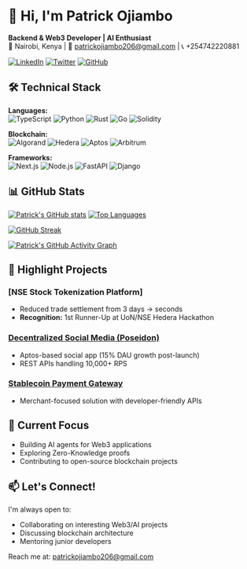 # 👋 Hi, I'm Patrick Ojiambo

**Backend & Web3 Developer | AI Enthusiast**  
📍 Nairobi, Kenya | 📧 patrickojiambo206@gmail.com | 📞 +254742220881  

[![LinkedIn](https://img.shields.io/badge/LinkedIn-0A66C2?style=flat&logo=linkedin&logoColor=white)](https://www.linkedin.com/in/patrick-ojiambo-bb9272221/)
[![Twitter](https://img.shields.io/badge/Twitter-1DA1F2?style=flat&logo=x&logoColor=white)](https://x.com/Patrick50083212)
[![GitHub](https://img.shields.io/github/followers/PatrickOjiambo?label=Follow&style=social)](https://github.com/PatrickOjiambo)

## 🛠 Technical Stack

**Languages:**  
![TypeScript](https://img.shields.io/badge/-TypeScript-3178C6?style=flat&logo=typescript&logoColor=white)
![Python](https://img.shields.io/badge/-Python-3776AB?style=flat&logo=python&logoColor=white)
![Rust](https://img.shields.io/badge/-Rust-000000?style=flat&logo=rust&logoColor=white)
![Go](https://img.shields.io/badge/-Go-00ADD8?style=flat&logo=go&logoColor=white)
![Solidity](https://img.shields.io/badge/-Solidity-363636?style=flat&logo=solidity&logoColor=white)

**Blockchain:**  
![Algorand](https://img.shields.io/badge/-Algorand-000000?style=flat&logo=algorand&logoColor=white)
![Hedera](https://img.shields.io/badge/-Hedera-000000?style=flat&logo=hedera&logoColor=white)
![Aptos](https://img.shields.io/badge/-Aptos-000000?style=flat&logo=aptos&logoColor=white)
![Arbitrum](https://img.shields.io/badge/-Arbitrum-28A0EF?style=flat&logo=arbitrum&logoColor=white)

**Frameworks:**  
![Next.js](https://img.shields.io/badge/-Next.js-000000?style=flat&logo=next.js&logoColor=white)
![Node.js](https://img.shields.io/badge/-Node.js-339933?style=flat&logo=node.js&logoColor=white)
![FastAPI](https://img.shields.io/badge/-FastAPI-009688?style=flat&logo=fastapi&logoColor=white)
![Django](https://img.shields.io/badge/-Django-092E20?style=flat&logo=django&logoColor=white)
## 📊 GitHub Stats

<!-- GitHub Stats Cards -->
[![Patrick's GitHub stats](https://github-readme-stats.vercel.app/api?username=PatrickOjiambo&show_icons=true&theme=radical&hide_border=true&count_private=true)](https://github.com/PatrickOjiambo)
[![Top Languages](https://github-readme-stats.vercel.app/api/top-langs/?username=PatrickOjiambo&layout=compact&theme=radical&hide_border=true&langs_count=6)](https://github.com/PatrickOjiambo)

<!-- Streak Stats -->
[![GitHub Streak](https://streak-stats.demolab.com?user=PatrickOjiambo&theme=radical&hide_border=true&date_format=M%20j%5B%2C%20Y%5D)](https://git.io/streak-stats)

<!-- Contribution Graph -->
[![Patrick's GitHub Activity Graph](https://github-readme-activity-graph.vercel.app/graph?username=PatrickOjiambo&theme=react-dark&hide_border=true&area=true)](https://github.com/PatrickOjiambo)

## 🚀 Highlight Projects

### [NSE Stock Tokenization Platform]
- Reduced trade settlement from 3 days → seconds
- **Recognition:** 1st Runner-Up at UoN/NSE Hedera Hackathon

### [Decentralized Social Media (Poseidon)](https://kade.network)
- Aptos-based social app (15% DAU growth post-launch)
- REST APIs handling 10,000+ RPS

### [Stablecoin Payment Gateway](https://github.com/poseidons-navy/nine)
- Merchant-focused solution with developer-friendly APIs

## 🔭 Current Focus
- Building AI agents for Web3 applications
- Exploring Zero-Knowledge proofs
- Contributing to open-source blockchain projects

## 📫 Let's Connect!
I'm always open to:
- Collaborating on interesting Web3/AI projects
- Discussing blockchain architecture
- Mentoring junior developers

Reach me at: patrickojiambo206@gmail.com
